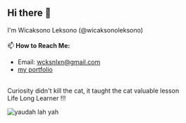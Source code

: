 ## Hi there 👋

I'm Wicaksono Leksono (@wicaksonoleksono)
</br>
</br>
📫 **How to Reach Me:**
- Email: [wcksnlxn@gmail.com](mailto:wcksnlxn@gmail.com)
- [my portfolio](https://wicaksonolxn.vercel.app/)
</br>
Curiosity didn't kill the cat, it taught the cat valuable lesson
</br>
Life Long Learner !!!
</br>


![yaudah lah yah](https://komarev.com/ghpvc/?username=wicaksonoleksono)


<!--![Wicaksono's GitHub stats](https://github-readme-stats.vercel.app/api?username=wicaksonoleksono&show_icons=true&bg_color=00000000)
[![Top Langs](https://github-readme-stats.vercel.app/api/top-langs/?username=wicaksonoleksono&layout=donut)](https://github.com/anuraghazra/github-readme-stats)-->
